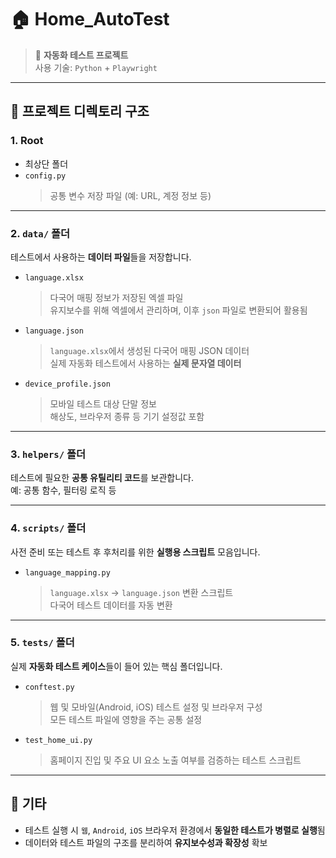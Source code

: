 # 🏠 Home_AutoTest
> 🧪 **자동화 테스트 프로젝트**  
> 사용 기술: `Python` + `Playwright`

---

## 📁 프로젝트 디렉토리 구조

### 1. Root
- 최상단 폴더
- `config.py`  
  > 공통 변수 저장 파일 (예: URL, 계정 정보 등)

---

### 2. `data/` 폴더
테스트에서 사용하는 **데이터 파일**들을 저장합니다.

- `language.xlsx`  
  > 다국어 매핑 정보가 저장된 엑셀 파일  
  > 유지보수를 위해 엑셀에서 관리하며, 이후 `json` 파일로 변환되어 활용됨

- `language.json`  
  > `language.xlsx`에서 생성된 다국어 매핑 JSON 데이터  
  > 실제 자동화 테스트에서 사용하는 **실제 문자열 데이터**

- `device_profile.json`  
  > 모바일 테스트 대상 단말 정보  
  > 해상도, 브라우저 종류 등 기기 설정값 포함

---

### 3. `helpers/` 폴더
테스트에 필요한 **공통 유틸리티 코드**를 보관합니다.  
예: 공통 함수, 필터링 로직 등

---

### 4. `scripts/` 폴더
사전 준비 또는 테스트 후 후처리를 위한 **실행용 스크립트** 모음입니다.

- `language_mapping.py`  
  > `language.xlsx` → `language.json` 변환 스크립트  
  > 다국어 테스트 데이터를 자동 변환

---

### 5. `tests/` 폴더
실제 **자동화 테스트 케이스**들이 들어 있는 핵심 폴더입니다.

- `conftest.py`  
  > 웹 및 모바일(Android, iOS) 테스트 설정 및 브라우저 구성  
  > 모든 테스트 파일에 영향을 주는 공통 설정

- `test_home_ui.py`  
  > 홈페이지 진입 및 주요 UI 요소 노출 여부를 검증하는 테스트 스크립트

---

## 📌 기타
- 테스트 실행 시 `웹`, `Android`, `iOS` 브라우저 환경에서 **동일한 테스트가 병렬로 실행**됨
- 데이터와 테스트 파일의 구조를 분리하여 **유지보수성과 확장성** 확보
